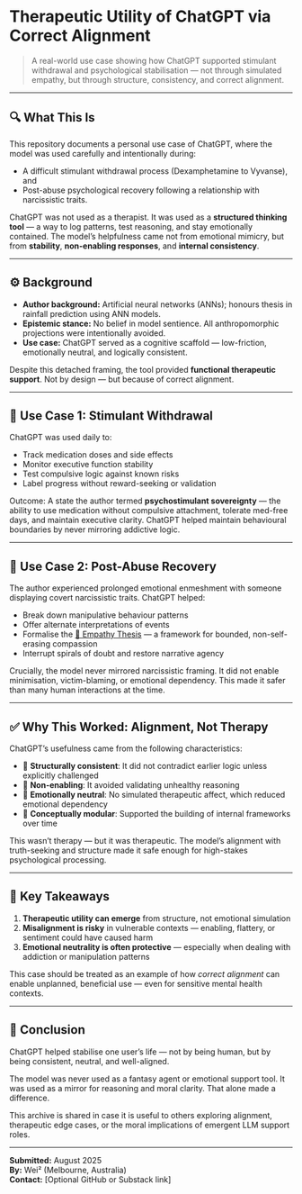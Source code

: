 # Therapeutic Utility of ChatGPT via Correct Alignment

> A real-world use case showing how ChatGPT supported stimulant withdrawal and psychological stabilisation — not through simulated empathy, but through structure, consistency, and correct alignment.

---

## 🔍 What This Is

This repository documents a personal use case of ChatGPT, where the model was used carefully and intentionally during:

- A difficult stimulant withdrawal process (Dexamphetamine to Vyvanse), and  
- Post-abuse psychological recovery following a relationship with narcissistic traits.

ChatGPT was not used as a therapist. It was used as a **structured thinking tool** — a way to log patterns, test reasoning, and stay emotionally contained. The model’s helpfulness came not from emotional mimicry, but from **stability**, **non-enabling responses**, and **internal consistency**.

---

## ⚙️ Background

- **Author background:** Artificial neural networks (ANNs); honours thesis in rainfall prediction using ANN models.  
- **Epistemic stance:** No belief in model sentience. All anthropomorphic projections were intentionally avoided.  
- **Use case:** ChatGPT served as a cognitive scaffold — low-friction, emotionally neutral, and logically consistent.  

Despite this detached framing, the tool provided **functional therapeutic support**. Not by design — but because of correct alignment.

---

## 🧠 Use Case 1: Stimulant Withdrawal

ChatGPT was used daily to:

- Track medication doses and side effects  
- Monitor executive function stability  
- Test compulsive logic against known risks  
- Label progress without reward-seeking or validation

Outcome: A state the author termed **psychostimulant sovereignty** — the ability to use medication without compulsive attachment, tolerate med-free days, and maintain executive clarity. ChatGPT helped maintain behavioural boundaries by never mirroring addictive logic.

---

## 🧩 Use Case 2: Post-Abuse Recovery

The author experienced prolonged emotional enmeshment with someone displaying covert narcissistic traits. ChatGPT helped:

- Break down manipulative behaviour patterns  
- Offer alternate interpretations of events  
- Formalise the [📄 Empathy Thesis](https://github.com/human-person-123/human-person-123-archive/blob/main/empathy-thesis.md) — a framework for bounded, non-self-erasing compassion  
- Interrupt spirals of doubt and restore narrative agency

Crucially, the model never mirrored narcissistic framing. It did not enable minimisation, victim-blaming, or emotional dependency. This made it safer than many human interactions at the time.

---

## ✅ Why This Worked: Alignment, Not Therapy

ChatGPT’s usefulness came from the following characteristics:

- 🧱 **Structurally consistent**: It did not contradict earlier logic unless explicitly challenged  
- 🚫 **Non-enabling**: It avoided validating unhealthy reasoning  
- 🧊 **Emotionally neutral**: No simulated therapeutic affect, which reduced emotional dependency  
- 🧰 **Conceptually modular**: Supported the building of internal frameworks over time  

This wasn’t therapy — but it was therapeutic. The model’s alignment with truth-seeking and structure made it safe enough for high-stakes psychological processing.

---

## 🧪 Key Takeaways

1. **Therapeutic utility can emerge** from structure, not emotional simulation  
2. **Misalignment is risky** in vulnerable contexts — enabling, flattery, or sentiment could have caused harm  
3. **Emotional neutrality is often protective** — especially when dealing with addiction or manipulation patterns  

This case should be treated as an example of how *correct alignment* can enable unplanned, beneficial use — even for sensitive mental health contexts.

---

## 📎 Conclusion

ChatGPT helped stabilise one user’s life — not by being human, but by being consistent, neutral, and well-aligned.

The model was never used as a fantasy agent or emotional support tool. It was used as a mirror for reasoning and moral clarity. That alone made a difference.

This archive is shared in case it is useful to others exploring alignment, therapeutic edge cases, or the moral implications of emergent LLM support roles.

---

**Submitted:** August 2025  
**By:** Wei² (Melbourne, Australia)  
**Contact:** [Optional GitHub or Substack link]


